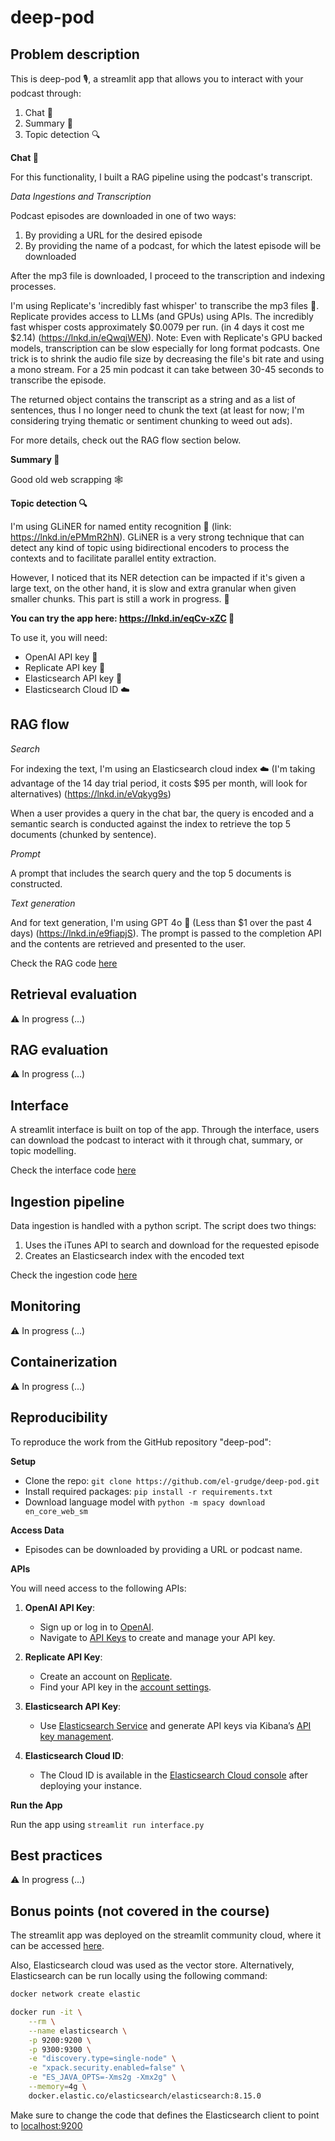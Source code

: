 # deep-pod

## Problem description

This is deep-pod 🎙️, a streamlit app that allows you to interact with your podcast through:

1. Chat 💬
2. Summary 📝
3. Topic detection 🔍

**Chat 💬**

For this functionality, I built a RAG pipeline using the podcast's transcript. 

*Data Ingestions and Transcription*

Podcast episodes are downloaded in one of two ways:

1. By providing a URL for the desired episode
2. By providing the name of a podcast, for which the latest episode will be downloaded

After the mp3 file is downloaded, I proceed to the transcription and indexing processes.

I'm using Replicate's 'incredibly fast whisper' to transcribe the mp3 files 🎵. Replicate provides access to LLMs (and GPUs) using APIs. The incredibly fast whisper costs approximately $0.0079 per run. (in 4 days it cost me $2.14) (https://lnkd.in/eQwqjWEN). Note: Even with Replicate's GPU backed models, transcription can be slow especially for long format podcasts. One trick is to shrink the audio file size by decreasing the file's bit rate and using a mono stream. For a 25 min podcast it can take between 30-45 seconds to transcribe the episode. 

The returned object contains the transcript as a string and as a list of sentences, thus I no longer need to chunk the text (at least for now; I'm considering trying thematic or sentiment chunking to weed out ads).

For more details, check out the RAG flow section below.

**Summary 📝**

Good old web scrapping 🕸️

**Topic detection 🔍**

I'm using GLiNER for named entity recognition 🧠 (link: https://lnkd.in/ePMmR2hN). GLiNER is a very strong technique that can detect any kind of topic using bidirectional encoders to process the contexts and to facilitate parallel entity extraction. 

However, I noticed that its NER detection can be impacted if it's given a large text, on the other hand, it is slow and extra granular when given smaller chunks. This part is still a work in progress. 🚧

**You can try the app here: https://lnkd.in/eqCv-xZC 🚀**

To use it, you will need:

- OpenAI API key 🔑
- Replicate API key 🔑
- Elasticsearch API key 🔑
- Elasticsearch Cloud ID ☁️

## RAG flow

*Search*

For indexing the text, I'm using an Elasticsearch cloud index ☁️ (I'm taking advantage of the 14 day trial period, it costs $95 per month, will look for alternatives) (https://lnkd.in/eVqkyg9s) 

When a user provides a query in the chat bar, the query is encoded and a semantic search is conducted against the index to retrieve the top 5 documents (chunked by sentence).

*Prompt*

A prompt that includes the search query and the top 5 documents is constructed.

*Text generation*

And for text generation, I'm using GPT 4o 🤖 (Less than $1 over the past 4 days) (https://lnkd.in/e9fiapjS). The prompt is passed to the completion API and the contents are retrieved and presented to the user.

Check the RAG code [here](rag.py)

## Retrieval evaluation

⚠️ In progress (...)

## RAG evaluation

⚠️ In progress (...)

## Interface

A streamlit interface is built on top of the app. Through the interface, users can download the podcast to interact with it through chat, summary, or topic modelling. 

Check the interface code [here](interface.py)

## Ingestion pipeline 

Data ingestion is handled with a python script. The script does two things:

1. Uses the iTunes API to search and download for the requested episode
2. Creates an Elasticsearch index with the encoded text

Check the ingestion code [here](ingest.py)

## Monitoring

⚠️ In progress (...)

## Containerization 

⚠️ In progress (...)

## Reproducibility 

To reproduce the work from the GitHub repository "deep-pod":

**Setup**
- Clone the repo: `git clone https://github.com/el-grudge/deep-pod.git`
- Install required packages: `pip install -r requirements.txt`
- Download language model with `python -m spacy download en_core_web_sm`

**Access Data**
- Episodes can be downloaded by providing a URL or podcast name.

**APIs**

You will need access to the following APIs:

1. **OpenAI API Key**:
   - Sign up or log in to [OpenAI](https://beta.openai.com/signup/).
   - Navigate to [API Keys](https://platform.openai.com/account/api-keys) to create and manage your API key.

2. **Replicate API Key**:
   - Create an account on [Replicate](https://replicate.com/).
   - Find your API key in the [account settings](https://replicate.com/account).

3. **Elasticsearch API Key**:
   - Use [Elasticsearch Service](https://www.elastic.co/cloud/elasticsearch-service) and generate API keys via Kibana’s [API key management](https://www.elastic.co/guide/en/elasticsearch/reference/current/security-api-create-api-key.html).

4. **Elasticsearch Cloud ID**:
   - The Cloud ID is available in the [Elasticsearch Cloud console](https://www.elastic.co/guide/en/cloud/current/ec-cloud-id.html) after deploying your instance.

**Run the App**

Run the app using `streamlit run interface.py`

## Best practices

⚠️ In progress (...)

## Bonus points (not covered in the course)

The streamlit app was deployed on the streamlit community cloud, where it can be accessed [here](https://deep-pod.streamlit.app/). 

Also, Elasticsearch cloud was used as the vector store. Alternatively, Elasticsearch can be run locally using the following command:

```bash
docker network create elastic

docker run -it \
    --rm \
    --name elasticsearch \
    -p 9200:9200 \
    -p 9300:9300 \
    -e "discovery.type=single-node" \
    -e "xpack.security.enabled=false" \
    -e "ES_JAVA_OPTS=-Xms2g -Xmx2g" \
    --memory=4g \
    docker.elastic.co/elasticsearch/elasticsearch:8.15.0
```

Make sure to change the code that defines the Elasticsearch client to point to  [localhost:9200](localhost:9200)